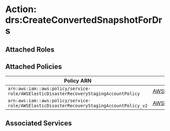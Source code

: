 # Action: drs:CreateConvertedSnapshotForDrs

## Attached Roles

## Attached Policies

| Policy ARN | Policy Name |
|------------|-------------|
| `arn:aws:iam::aws:policy/service-role/AWSElasticDisasterRecoveryStagingAccountPolicy` | [AWSElasticDisasterRecoveryStagingAccountPolicy](../policies.md#awselasticdisasterrecoverystagingaccountpolicy) |
| `arn:aws:iam::aws:policy/service-role/AWSElasticDisasterRecoveryStagingAccountPolicy_v2` | [AWSElasticDisasterRecoveryStagingAccountPolicy_v2](../policies.md#awselasticdisasterrecoverystagingaccountpolicy_v2) |

## Associated Services

